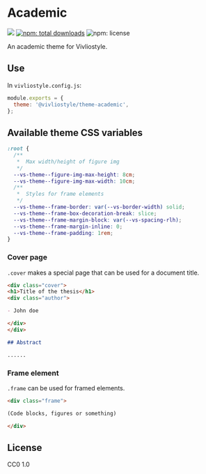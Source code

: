 # Academic

[![](https://img.shields.io/npm/v/@vivliostyle/theme-academic.svg)](https://npmjs.com/package/@vivliostyle/theme-academic)
[![npm: total downloads](https://flat.badgen.net/npm/dt/@vivliostyle/theme-academic)](https://npmjs.com/package/@vivliostyle/theme-academic)
![npm: license](https://flat.badgen.net/npm/license/@vivliostyle/theme-academic)

An academic theme for Vivliostyle.

## Use

In `vivliostyle.config.js`:

```js
module.exports = {
  theme: '@vivliostyle/theme-academic',
};
```

## Available theme CSS variables

```css
:root {
  /**
   *  Max width/height of figure img
   */
  --vs-theme--figure-img-max-height: 8cm;
  --vs-theme--figure-img-max-width: 10cm;
  /**
   *  Styles for frame elements
   */
  --vs-theme--frame-border: var(--vs-border-width) solid;
  --vs-theme--frame-box-decoration-break: slice;
  --vs-theme--frame-margin-block: var(--vs-spacing-rlh);
  --vs-theme--frame-margin-inline: 0;
  --vs-theme--frame-padding: 1rem;
}
```

### Cover page

`.cover` makes a special page that can be used for a document title.

```md
<div class="cover">
<h1>Title of the thesis</h1>
<div class="author">

- John doe

</div>
</div>

## Abstract

......
```

### Frame element

`.frame` can be used for framed elements.

```md
<div class="frame">

(Code blocks, figures or something)

</div>
```

## License

CC0 1.0
